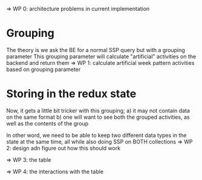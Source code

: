 => WP 0: architecture problems in current implementation

# Grouping
The theory is we ask the BE for a normal SSP query but with a grouping parameter
This grouping parameter will calculate "artificial" activities on the backend and return them
=> WP 1: calculate artificial week pattern activities based on grouping parameter

# Storing in the redux state
Now, it gets a little bit tricker with this grouping;
a) it may not contain data on the same format
b) one will want to see both the grouped activities, as well as the contents of the group

In other word, we need to be able to keep two different data types in the state at the same time,
all while also doing SSP on BOTH collections
=> WP 2: design adn figure out how this should work

=> WP 3: the table

=> WP 4: the interactions with the table